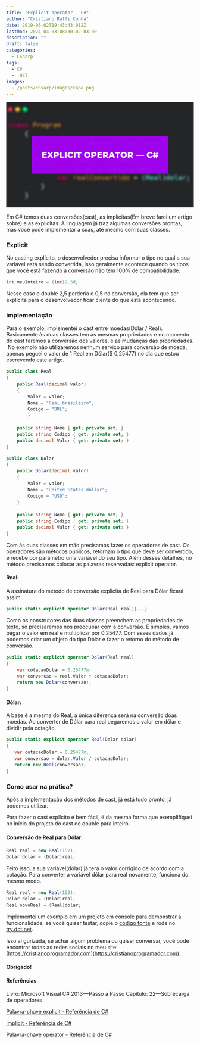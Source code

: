 ```yaml
---
title: "Explicit operator - C#"
author: "Cristiano Raffi Cunha"
date: 2019-06-02T19:43:43.012Z
lastmod: 2024-04-03T08:30:02-03:00
description: ""
draft: false
categories:
  - CSharp
tags:
  - C#
  - .NET
images:
  - /posts/chsarp/images/capa.png
---
```


![](./images/capa.png#center)

Em C# temos duas conversões(cast), as implícitas(Em breve farei um artigo sobre) e as explicitas. A linguagem já traz algumas conversões prontas, mas você pode implementar a suas, até mesmo com suas classes.

### Explicit

No casting explícito, o desenvolvedor precisa informar o tipo no qual a sua variável está sendo convertida, isso geralmente acontece quando os tipos que você está fazendo a conversão não tem 100% de compatibilidade.

```csharp
int meuInteiro = (int)2.5d;
```

Nesse caso o double 2,5 perderia o 0,5 na conversão, ela tem que ser explícita para o desenvolvedor ficar ciente do que está acontecendo.

### implementação

Para o exemplo, implementei o cast entre moedas(Dólar / Real). Basicamente às duas classes tem as mesmas propriedades e no momento do cast faremos a conversão dos valores, e as mudanças das propriedades.
 No exemplo não utilizaremos nenhum serviço para conversão de moeda, apenas peguei o valor de 1 Real em Dólar($ 0,25477) no dia que estou escrevendo este artigo.

```csharp
public class Real
{
    public Real(decimal valor)
    {
        Valor = valor;
        Nome = "Real brasileiro";
        Codigo = "BRL";
        }

    public string Nome { get; private set; }
    public string Codigo { get; private set; }
    public decimal Valor { get; private set; }
}
```

```csharp
public class Dolar
{
    public Dolar(decimal valor)
    {
        Valor = valor;
        Nome = "United States dollar";
        Codigo = "USD";
    }

    public string Nome { get; private set; }
    public string Codigo { get; private set; }
    public decimal Valor { get; private set; }
}
```

Com às duas classes em mão precisamos fazer os operadores de cast. Os operadores são métodos públicos, retornam o tipo que deve ser convertido, e recebe por parâmetro uma variável do seu tipo. Além desses detalhes, no método precisamos colocar as palavras reservadas: explicit operator.

#### **Real:**

A assinatura do método de conversão explicita de Real para Dólar ficará assim:

```csharp
public static explicit operator Dolar(Real real){...}
```

Como os construtores das duas classes preenchem as propriedades de texto, só precisaremos nos preocupar com a conversão. É simples, vamos pegar o valor em real e multiplicar por 0.25477. Com esses dados já podemos criar um objeto do tipo Dólar e fazer o retorno do método de conversão.

```csharp
public static explicit operator Dolar(Real real)
{
    var cotacaoDolar = 0.25477m;
    var conversao = real.Valor * cotacaoDolar;
    return new Dolar(conversao);
}
```

#### Dólar:

A base é a mesma do Real, a única diferença será na conversão doas moedas. Ao converter de Dólar para real pegaremos o valor em dólar e dividir pela cotação.

```csharp
public static explicit operator Real(Dolar dolar)
{
   var cotacaoDolar = 0.25477m;
   var conversao = dolar.Valor / cotacaoDolar;
   return new Real(conversao);
}
```

### Como usar na prática?

Após a implementação dos métodos de cast, já está tudo pronto, já podemos utilizar.

Para fazer o cast explícito é bem fácil, é da mesma forma que exemplifiquei no início do projeto do cast de double para inteiro.

#### Conversão de Real para Dólar:

```csharp
Real real = new Real(152);
Dolar dolar = (Dolar)real;
```

Feito isso, a sua variável(dólar) já terá o valor corrigido de acordo com a cotação. Para converter a variável dólar para real novamente, funciona do mesmo modo.

```csharp
Real real = new Real(152);
Dolar dolar = (Dolar)real;
Real novoReal = (Real)dolar;
```

Implementei um exemplo em um projeto em console para demonstrar a funcionalidade, se você quiser testar, copie o [código fonte](https://gist.github.com/CristianoRC/f5901f81a7cbf933409dc5700bbfa7ae) e rode no [try.dot.net](https://try.dot.net).

Isso aí gurizada, se achar algum problema ou quiser conversar, você pode encontrar todas as redes sociais no meu site: [https://cristianoprogramador.com](https://cristianoprogramador.com).

#### Obrigado!

#### Referências

Livro: Microsoft Visual C# 2013 — Passo a Passo
Capítulo: 22—Sobrecarga de operadores

[Palavra-chave explicit - Referência de C#](https://docs.microsoft.com/pt-br/dotnet/csharp/language-reference/keywords/explicit "https://docs.microsoft.com/pt-br/dotnet/csharp/language-reference/keywords/explicit")

[implicit - Referência de C#](https://docs.microsoft.com/pt-br/dotnet/csharp/language-reference/keywords/implicit "https://docs.microsoft.com/pt-br/dotnet/csharp/language-reference/keywords/implicit")

[Palavra-chave operator - Referência de C#](https://docs.microsoft.com/pt-br/dotnet/csharp/language-reference/keywords/operator "https://docs.microsoft.com/pt-br/dotnet/csharp/language-reference/keywords/operator")
